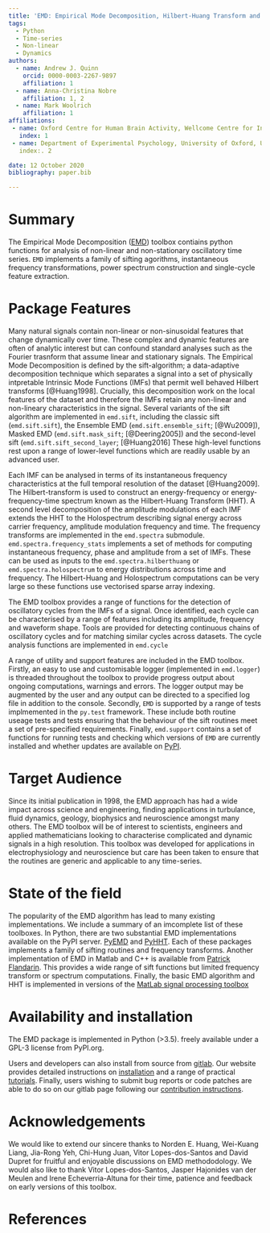 ```yaml
---
title: 'EMD: Empirical Mode Decomposition, Hilbert-Huang Transform and Holospectrum analyses in Python'
tags:
  - Python
  - Time-series
  - Non-linear
  - Dynamics
authors:
  - name: Andrew J. Quinn
    orcid: 0000-0003-2267-9897
    affiliation: 1
  - name: Anna-Christina Nobre
    affiliation: 1, 2
  - name: Mark Woolrich
    affiliation: 1
affiliations:
 - name: Oxford Centre for Human Brain Activity, Wellcome Centre for Integrative Neuroimaging, Department of Psychiatry, University of Oxford, UK.
   index: 1
 - name: Department of Experimental Psychology, University of Oxford, UK.
   index:. 2

date: 12 October 2020
bibliography: paper.bib

---
```


# Summary

The Empirical Mode Decomposition ([EMD](https://emd.readthedocs.io/en/latest/))
toolbox contiains python functions for analysis of non-linear and
non-stationary oscillatory time series. `EMD` implements a family of sifting
agorithms, instantaneous frequency transformations, power spectrum construction
and single-cycle feature extraction.

# Package Features

Many natural signals contain non-linear or non-sinusoidal features that change
dynamically over time. These complex and dynamic features are often of analytic
interest but can confound standard analyses such as the Fourier trasnform that
assume linear and stationary signals. The Empirical Mode Decomposition is
defined by the sift-algorithm; a data-adaptive decomposition technique which
separates a signal into a set of physically intpretable Intrinsic Mode
Functions (IMFs) that permit well behaved Hilbert transforms [@Huang1998].
Crucially, this decomposition work on the local features of the dataset and
therefore the IMFs retain any non-linear and non-lineary characteristics in the
signal. Several variants of the sift algorithm are implemented in `emd.sift`,
including the classic sift (`emd.sift.sift`), the Ensemble EMD
(`emd.sift.ensemble_sift`; [@Wu2009]), Masked EMD (`emd.sift.mask_sift`;
[@Deering2005]) and the second-level sift (`emd.sift.sift_second_layer`;
[@Huang2016] These high-level functions rest upon a range of lower-level
functions which are readily usable by an advanced user.

Each IMF can be analysed in terms of its instantaneous frequency
characteristics at the full temporal resolution of the dataset [@Huang2009].
The Hilbert-transform is used to construct an energy-frequency or
energy-frequency-time spectrum known as the Hilbert-Huang Transform (HHT). A
second level decomposition of the amplitude modulations of each IMF extends the
HHT to the Holospectrum describing signal energy across carrier frequency,
amplitude modulation frequency and time. The frequency transforms are
implemented in the `emd.spectra` submodule. `emd.spectra.frequency_stats`
implements a set of methods for computing instantaneous frequency, phase and
amplitude from a set of IMFs. These can be used as inputs to the
`emd.spectra.hilberthuang` or `emd.spectra.holospectrum` to energy
distributions across time and frequency. The Hilbert-Huang and Holospectrum
computations can be very large so these functions use vectorised sparse array
indexing.

The EMD toolbox provides a range of functions for the detection of oscillatory
cycles from the IMFs of a signal. Once identified, each cycle can be
characterised by a range of features including its amplitude, frequency and
waveform shape. Tools are provided for detecting continuous chains of
oscillatory cycles and for matching similar cycles across datasets. The cycle
analysis functions are implemented in `emd.cycle`

A range of utility and support features are included in the EMD toolbox.
Firstly, an easy to use and customisable logger (implemented in `emd.logger`)
is threaded throughout the toolbox to provide progress output about ongoing
computations, warnings and errors. The logger output may be augmented by the
user and any output can be directed to a specified log file in addition to the
console. Secondly, `EMD` is supported by a range of tests implmemented in the
`py.test` framework. These include both routine useage tests and tests ensuring
that the behaviour of the sift routines meet a set of pre-specified
requirements. Finally, `emd.support` contains a set of functions for running
tests and checking which versions of `EMD` are currently installed and whether
updates are available on [PyPI](https://pypi.org/project/emd/).

# Target Audience

Since its initial publication in 1998, the EMD approach has had a wide impact
across science and engineering, finding applications in turbulance, fluid
dynamics, geology, biophysics and neuroscience amongst many others. The EMD
toolbox will be of interest to scientists, engineers and applied mathematicians
looking to characterise complicated and dynamic signals in a high resolution.
This toolbox was developed for applications in electrophysiology and
neuroscience but care has been taken to ensure that the routines are generic
and applicable to any time-series.

# State of the field

The popularity of the EMD algorithm has lead to many existing implementations.
We include a summary of an imcomplete list of these toolboxes. In Python, there
are two substantial EMD implementations available on the PyPI server.
[PyEMD](https://pyemd.readthedocs.io/en/latest/) and
[PyHHT](https://pyhht.readthedocs.io/en/latest/). Each of these packages
implements a family of sifting routines and frequency transforms.  Another
implementation of EMD in Matlab and C++ is available from [Patrick
Flandarin](http://perso.ens-lyon.fr/patrick.flandrin/emd.html). This provides a
wide range of sift functions but limited frequency transform or spectrum
computations. Finally, the basic EMD algorithm and HHT is implemented in
versions of the [MatLab signal processing
toolbox](https://uk.mathworks.com/help/signal/ref/emd.html)

# Availability and installation

The EMD package is implemented in Python (>3.5). freely available under a GPL-3
license from PyPI.org.

Users and developers can also install from source from
[gitlab](https://gitlab.com/emd-dev/emd). Our website provides detailed
instructions on
[installation](https://emd.readthedocs.io/en/latest/install.html) and a range
of practical
[tutorials](https://emd.readthedocs.io/en/latest/emd_tutorials/index.html).
Finally, users wishing to submit bug reports or code patches are able to do so
on our gitlab page following our [contribution
instructions](https://emd.readthedocs.io/en/latest/contributing.html).


# Acknowledgements

We would like to extend our sincere thanks to Norden E. Huang, Wei-Kuang Liang,
Jia-Rong Yeh, Chi-Hung Juan, Vitor Lopes-dos-Santos and David Dupret for
fruitful and enjoyable discussions on EMD methododology. We would also like to
thank Vitor Lopes-dos-Santos, Jasper Hajonides van der Meulen and Irene
Echeverria-Altuna for their time, patience and feedback on early versions of
this toolbox.

# References

